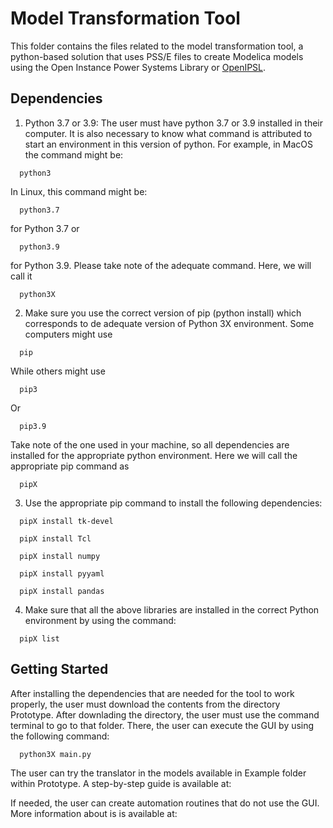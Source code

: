 # Model Transformation Tool

This folder contains the files related to the model transformation tool, a python-based solution that uses PSS/E files to create Modelica models using the Open Instance Power Systems Library or [OpenIPSL](https://github.com/OpenIPSL/OpenIPSL). 

## Dependencies

1. Python 3.7 or 3.9: The user must have python 3.7 or 3.9 installed in their computer. It is also necessary to know what command is attributed to start an environment in this version of python. For example, in MacOS the command might be:
```
  python3
```
In Linux, this command might be:
```
  python3.7
```
for Python 3.7 or 
```
  python3.9
```
for Python 3.9. Please take note of the adequate command. Here, we will call it 
```
  python3X
```

2. Make sure you use the correct version of pip (python install) which corresponds to de adequate version of Python 3X environment. Some computers might use
```
  pip
```
While others might use
```
  pip3
```
Or
```
  pip3.9
```

Take note of the one used in your machine, so all dependencies are installed for the appropriate python environment. Here we will call the appropriate pip command as 
```
  pipX
```

3. Use the appropriate pip command to install the following dependencies:
```
  pipX install tk-devel
```
```
  pipX install Tcl
```
```
  pipX install numpy
```
```
  pipX install pyyaml
```
```
  pipX install pandas
```

4. Make sure that all the above libraries are installed in the correct Python environment by using the command:
```
  pipX list
```


## Getting Started

After installing the dependencies that are needed for the tool to work properly, the user must download the contents from the directory Prototype. After downlading the directory, the user must use the command terminal to go to that folder. There, the user can execute the GUI by using the following command:

```
  python3X main.py
```

The user can try the translator in the models available in Example folder within Prototype. A step-by-step guide is available at:


If needed, the user can create automation routines that do not use the GUI. More information about is is available at:
